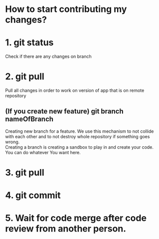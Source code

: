 # How to start contributing my changes?

# 1. git status

Check if there are any changes on branch

# 2. git pull 

Pull all changes in order to work on version of app that is on remote repository

## (If you create new feature) git branch nameOfBranch

Creating new branch for a feature. We use this mechanism to not collide with each other and to not destroy
whole repository if something goes wrong. <br>
Creating a branch is creating a sandbox to play in and create your code. You can do whatever You want here.

# 3. git pull
# 4. git commit
# 5. Wait for code merge after code review from another person.